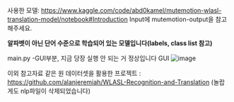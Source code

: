 사용한 모델: https://www.kaggle.com/code/abd0kamel/mutemotion-wlasl-translation-model/notebook#Introduction
Input에 mutemotion-output을 참고해주세요.

**알파벳이 아닌 단어 수준으로 학습되어 있는 모델입니다(labels, class list 참고)**

main.py -GUI부분, 지금 당장 실행 안 되는 거 정상입니다
GUI
![image](https://github.com/user-attachments/assets/5a1c96f2-c791-46a3-8955-0e9503b12324)


이외 참고자료
같은 원 데이터셋을 활용한 프로젝트 : https://github.com/alanjeremiah/WLASL-Recognition-and-Translation (놀랍게도 nlp파일이 삭제되었습니다)
